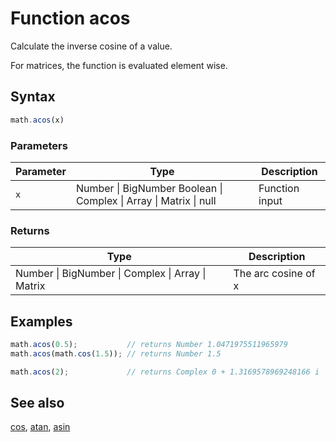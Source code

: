 # Function acos

Calculate the inverse cosine of a value.

For matrices, the function is evaluated element wise.


## Syntax

```js
math.acos(x)
```

### Parameters

Parameter | Type | Description
--------- | ---- | -----------
`x` | Number &#124; BigNumber Boolean &#124; Complex &#124; Array &#124; Matrix &#124; null | Function input

### Returns

Type | Description
---- | -----------
Number &#124; BigNumber &#124; Complex &#124; Array &#124; Matrix | The arc cosine of x


## Examples

```js
math.acos(0.5);           // returns Number 1.0471975511965979
math.acos(math.cos(1.5)); // returns Number 1.5

math.acos(2);             // returns Complex 0 + 1.3169578969248166 i
```


## See also

[cos](cos.md),
[atan](atan.md),
[asin](asin.md)


<!-- Note: This file is automatically generated from source code comments. Changes made in this file will be overridden. -->
